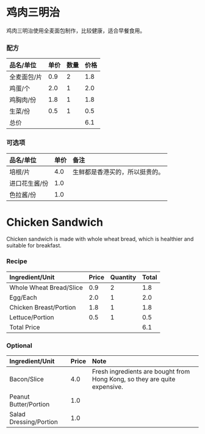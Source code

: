 # 鸡肉三明治

鸡肉三明治使用全麦面包制作，比较健康，适合早餐食用。

### 配方

| 品名/单位   | 单价 | 数量 | 价格 |
| :---------- | :--- | :--- | ---- |
| 全麦面包/片 | 0.9  | 2    | 1.8  |
| 鸡蛋/个     | 2.0  | 1    | 2.0  |
| 鸡胸肉/份   | 1.8  | 1    | 1.8  |
| 生菜/份     | 0.5  | 1    | 0.5  |
| 总价        |      |      | 6.1  |

### 可选项

| 品名/单位     | 单价 | 备注                           |
| :------------ | :--- | :----------------------------- |
| 培根/片       | 4.0  | 生鲜都是香港买的，所以挺贵的。 |
| 进口花生酱/份 | 1.0  |                                |
| 色拉酱/份     | 1.0  |                                |

 # Chicken Sandwich

 Chicken sandwich is made with whole wheat bread, which is healthier and suitable for breakfast.

 ### Recipe

 | Ingredient/Unit | Price | Quantity | Total |
 | :------------- | :---- | :------- | :---- |
 | Whole Wheat Bread/Slice | 0.9 | 2 | 1.8 |
 | Egg/Each | 2.0 | 1 | 2.0 |
 | Chicken Breast/Portion | 1.8 | 1 | 1.8 |
 | Lettuce/Portion | 0.5 | 1 | 0.5 |
 | Total Price | | | 6.1 |

 ### Optional

 | Ingredient/Unit | Price | Note |
 | :------------- | :---- | :--- |
 | Bacon/Slice | 4.0 | Fresh ingredients are bought from Hong Kong, so they are quite expensive. |
 | Peanut Butter/Portion | 1.0 | |
 | Salad Dressing/Portion | 1.0 | |


